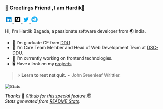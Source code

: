 ### :bookmark:	 Greetings Friend , I am Hardik👋


<a href="https://www.linkedin.com/in/hardik-bagada/">
  <img " alt="Hardik Bagada | LinkedIN" width="24px" src="https://raw.githubusercontent.com/Hardik0307/Hardik0307/master/assets/icons8-linkedin.svg" />
</a>
<a href="https://medium.com/@hrbagada">
  <img alt="Hardik's Medium" width="24px" src="https://raw.githubusercontent.com/Hardik0307/Hardik0307/master/assets/icons8-medium-monogram.svg" />
</a>
<a href="https://twitter.com/hrbagada">
  <img  alt="Hardik's Twitter" width="24px" src="https://raw.githubusercontent.com/Hardik0307/Hardik0307/master/assets/icons8-twitter.svg" />
</a>
<a href="https://t.me/hrbagada">
  <img  alt="Hardik's Telegram" width="24px" src="https://raw.githubusercontent.com/Hardik0307/Hardik0307/master/assets/icons8-telegram-app.svg"/>
</a>																	  
																	 										
<br/>
	
Hi, I'm Hardik Bagada, a passionate software developer from :earth_asia: India. 

- :diamond_shape_with_a_dot_inside:	 I’m graduate CE from [DDU](https://ddu.ac.in/).
- 🔭 I’m Core Team Member and Head of Web Development Team at [DSC-DDU](http://www.dscddu.com/).
- 🌱 I’m currently working on frontend technologies.
- :desktop_computer: Have a look on my [projects](https://github.com/Hardik0307?tab=repositories).
> ⚡  **Learn to rest not quit.** 
> ~ John Greenleaf Whittier.

![Stats](https://github-readme-stats.vercel.app/api?username=Hardik0307&show_icons=true)


*Thanks* :pray: *Github for this special feature.*:innocent:
<br/>
*Stats generated from [README Stats](https://github.com/anuraghazra/github-readme-stats)*.
